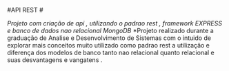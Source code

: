 #API REST #

*Projeto com criação de api , utilizando o padrao rest , framework EXPRESS e banco de dados nao relacional MongoDB*
*Projeto realizado durante a graduação de Analise e Desenvolvimento de Sistemas com o intuido de explorar mais conceitos muito utilizado como
padrao rest a utilização e diferença dos modelos de banco tanto nao relacional quanto relacional e suas desvantagens e vangatens .
